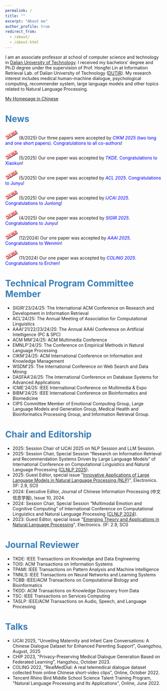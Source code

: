 ```yaml
---
permalink: /
title: ""
excerpt: "About me"
author_profile: true
redirect_from: 
  - /about/
  - /about.html
---
```


I am an associate professor at school of computer science and technology in [Dalian University of Technology](https://en.dlut.edu.cn/). I received my bachelors' degree and Ph.D degree under the supervision of Prof. Hongfei Lin at Information Retrieval Lab. of Dalian University of Technology ([DUTIR](http://ir.dlut.edu.cn/)). My research interest includes medical human-machine dialogue, psychological computing, recommender system, large language models and other topics related to Natural Language Processing.

[My Homepage in Chinese](http://faculty.dlut.edu.cn/xubo1/zh_CN/index.htm)

# <span style="color:rgb(55, 126, 184);">News</span>
<img src="/images/new.png" alt="aaa" width="40" height="30"> (8/2025) Our three papers were accepted by <span style="color:blue;">_CIKM 2025_ (two long and one short papers). Congratulations to all co-authors</span>!

<img src="/images/new.png" alt="aaa" width="40" height="30"> (5/2025) Our one paper was accepted by <span style="color:blue;">_TKDE_. Congratulations to Xiaokun</span>!

<img src="/images/new.png" alt="aaa" width="40" height="30"> (5/2025) Our one paper was accepted by <span style="color:blue;">_ACL 2025_.  Congratulations to Junyu</span>!

<img src="/images/new.png" alt="aaa" width="40" height="30"> (5/2025) Our one paper was accepted by <span style="color:blue;">_IJCAI 2025_. Congratulations to Junlong</span>!

<img src="/images/new.png" alt="aaa" width="40" height="30"> (4/2025) Our one paper was accepted by <span style="color:blue;">_SIGIR 2025_. Congratulations to Junyu</span>!

<img src="/images/new.png" alt="aaa" width="40" height="30"> (12/2024) Our one paper was accepted by <span style="color:blue;">_AAAI 2025_. Congratulations to Wenmin</span>!

<img src="/images/new.png" alt="aaa" width="40" height="30"> (11/2024) Our one paper was accepted by <span style="color:blue;">_COLING 2025_. Congratulations to Erchen</span>!

# <span style="color:rgb(55, 126, 184);">Technical Program Committee Member</span>
- SIGIR'23/24/25: The International ACM Conference on Research and Development in Information Retrieval
- ACL'24/25: The Annual Meeting of Association for Computational Linguistics
- AAAI'21/22/23/24/25: The Annual AAAI Conference on Artificial Intelligence (PC & SPC)
- ACM MM'24/25: ACM Multimedia Conference
- EMNLP'24/25: The Conference on Empirical Methods in Natural Language Processing
- CIKM'24/25: ACM International Conference on Information and Knowledge Management
- WSDM'25: The International Conference on Web Search and Data Mining 
- DASFAA'24/25: The International Conference on Database Systems for Advanced Applications
- ICME'24/25: IEEE International Conference on Multimedia & Expo
- BIBM'24/25: IEEE International Conference on Bioinformatics and Biomedicine
- CIPS Committee Member of Emotional Computing Group, Large Language Models and Generation Group, Medical Health and Bioinformatics Processing Group, and Information Retrieval Group.

# <span style="color:rgb(55, 126, 184);">Chair and Editorship</span>
- 2025: Session Chair of IJCAI 2025 on NLP Session and LLM Session.
- 2025: Session Chair, Special Session “Research on Information Retrieval and Recommendation Systems Driven by Large Language Models” of International Conference on Computational Linguistics and Natural Language Processing ([CLNLP 2025](https://www.clnlp.org/)).
- 2025: Guest Editor, special issue "[Innovative Applications of Large Language Models in Natural Language Processing (NLP)](https://www.mdpi.com/journal/electronics/special_issues/TWIG2ER3UF)", Electronics. (IF: 2.9, SCI)
- 2024: Executive Editor, Journal of Chinese Information Processing (中文信息学报), Issue 10, 2024.
- 2024: Session Chair, Special Session “Multimodal Emotion and Cognitive Computing” of International Conference on Computational Linguistics and Natural Language Processing ([CLNLP 2024](https://www.clnlp.org/)).
- 2023: Guest Editor, special issue "[Emerging Theory and Applications in Natural Language Processing](https://www.mdpi.com/journal/electronics/special_issues/2ULAZT544Q)", Electronics. (IF: 2.9, SCI)

# <span style="color:rgb(55, 126, 184);">Journal Reviewer</span>
- TKDE: IEEE Transactions on Knowledge and Data Engineering
- TOIS: ACM Transactions on Information Systems
- TPAMI: IEEE Transactions on Pattern Analysis and Machine Intelligence
- TNNLS: IEEE Transactions on Neural Networks and Learning Systems
- TCBB: IEEE/ACM Transactions on Computational Biology and Bioinformatics
- TKDD: ACM Transactions on Knowledge Discovery from Data
- TSC: IEEE Transactions on Services Computing
- TASLP: IEEE/ACM Transactions on Audio, Speech, and Language Processing

# <span style="color:rgb(55, 126, 184);">Talks</span>
- IJCAI 2025, "Unveiling Maternity and Infant Care Conversations: A Chinese Dialogue Dataset for Enhanced Parenting Support", Guangzhou, August, 2025
- CHIP 2023, "Privacy-Preserving Medical Dialogue Generation Based on Federated Learning", Hangzhou, October 2023. 
- COLING 2022, "RealMedDial: A real telemedical dialogue dataset collected from online Chinese short-video clips", Online, October 2022.
- Tencent Rhino Bird Middle School Science Talent Training Program, "Natural Language Processing and Its Applications", Online, June 2022.
